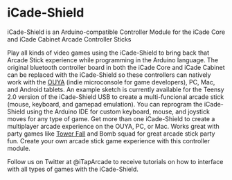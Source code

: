iCade-Shield
===========

iCade-Shield is an Arduino-compatible Controller Module for the iCade Core and iCade Cabinet Arcade Controller Sticks

Play all kinds of video games using the iCade-Shield to bring back that Arcade Stick experience while programming in the Arduino language.  The original bluetooth controller board in both the iCade Core and iCade Cabinet can be replaced with the iCade-Shield so these controllers can natively work with the [OUYA](https://www.ouya.tv/) (indie microconsole for game developers), PC, Mac, and Android tablets.  An example sketch is currently available for the Teensy 2.0 version of the iCade-Shield USB to create a multi-funcional arcade stick (mouse, keyboard, and gamepad emulation).  You can reprogram the iCade-Shield using the Arduino IDE for custom keyboard, mouse, and joystick moves for any type of game.  Get more than one iCade-Shield to create a multiplayer arcade experience on the OUYA, PC, or Mac.  Works great with party games like [Tower Fall](http://www.towerfall-game.com/) and Bomb squad for great arcade stick party fun.  Create your own arcade stick game experience with this controller module.

Follow us on Twitter at @iTapArcade to receive tutorials on how to interface with all types of games with the iCade-Shield.
